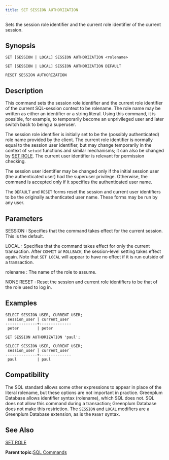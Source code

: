 ```yaml
---
title: SET SESSION AUTHORIZATION 
---
```


Sets the session role identifier and the current role identifier of the current session.

## <a id="section2"></a>Synopsis 

``` {#sql_command_synopsis}
SET [SESSION | LOCAL] SESSION AUTHORIZATION <rolename>

SET [SESSION | LOCAL] SESSION AUTHORIZATION DEFAULT

RESET SESSION AUTHORIZATION
```

## <a id="section3"></a>Description 

This command sets the session role identifier and the current role identifier of the current SQL-session context to be rolename. The role name may be written as either an identifier or a string literal. Using this command, it is possible, for example, to temporarily become an unprivileged user and later switch back to being a superuser.

The session role identifier is initially set to be the \(possibly authenticated\) role name provided by the client. The current role identifier is normally equal to the session user identifier, but may change temporarily in the context of `setuid` functions and similar mechanisms; it can also be changed by [SET ROLE](SET_ROLE.html). The current user identifier is relevant for permission checking.

The session user identifier may be changed only if the initial session user \(the authenticated user\) had the superuser privilege. Otherwise, the command is accepted only if it specifies the authenticated user name.

The `DEFAULT` and `RESET` forms reset the session and current user identifiers to be the originally authenticated user name. These forms may be run by any user.

## <a id="section4"></a>Parameters 

SESSION
:   Specifies that the command takes effect for the current session. This is the default.

LOCAL
:   Specifies that the command takes effect for only the current transaction. After `COMMIT` or `ROLLBACK`, the session-level setting takes effect again. Note that `SET LOCAL` will appear to have no effect if it is run outside of a transaction.

rolename
:   The name of the role to assume.

NONE
RESET
:   Reset the session and current role identifiers to be that of the role used to log in.

## <a id="section5"></a>Examples 

```
SELECT SESSION_USER, CURRENT_USER;
 session_user | current_user 
--------------+--------------
 peter        | peter

SET SESSION AUTHORIZATION 'paul';

SELECT SESSION_USER, CURRENT_USER;
 session_user | current_user 
--------------+--------------
 paul         | paul
```

## <a id="section6"></a>Compatibility 

The SQL standard allows some other expressions to appear in place of the literal rolename, but these options are not important in practice. Greenplum Database allows identifier syntax \(rolename\), which SQL does not. SQL does not allow this command during a transaction; Greenplum Database does not make this restriction. The `SESSION` and `LOCAL` modifiers are a Greenplum Database extension, as is the `RESET` syntax.

## <a id="section7"></a>See Also 

[SET ROLE](SET_ROLE.html)

**Parent topic:**[SQL Commands](../sql_commands/sql_ref.html)

